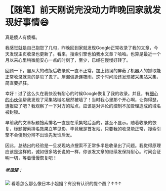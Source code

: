 # 【随笔】前天刚说完没动力昨晚回家就发现好事情😄


 真是傻人有傻福。

我感觉就是自己抱怨了几句，昨晚回到家就发现Google正常收录了我的文章，今天发现主页收录也更新了。看来，搜索引擎也怕我水文章？哈哈。也算是最近一个月以来心里稍微能安心一点的时刻了，至少，已经在慢慢好转了。

回顾一下，自从大的改版后收录就一直不正常，加上错误的屏蔽了机器人的抓取能正常收录就真的是见了鬼了。屋漏偏逢连夜雨，这个时间段还发现被采集站采集，简直要抓狂。

幸好！过了这么久在我快没有耐心的时候Google恢复了我的收录。并且，有[细心的小伙伴](https://shanbu.fun/)帮我发现了采集站域名居然被墙了！当时我心里那个开心啊，让你得瑟，遭报应了吧？我观察了一下对方的站点，应该是对评论的控制不加管理造成的域名被封锁。

早前我的文章标题搜索排名一直是在采集站后面的，甚至不显示。随着收录的恢复，标题搜索排名效果立竿见影，毕竟我是首发站，只要我的收录能正常，搜索引擎不会傻到分辨不出谁先发谁后发。

因此，总结出的经验是一旦发现站点搜索不正常多半是收录出了问题。我觉得原理应该是这样的，诚如很多站长说的一样，你该发文章的继续发保持耐心。时间会证明一切，等着慢慢恢复吧！

##### 老规矩：

![](https://img.1078503.org/imgs/2019/09/136f739602070789.jpg)
看着怎么那么像日本小姐姐？有没有认识的提个醒？↑↑↑
